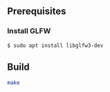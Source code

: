 ## Prerequisites

### Install GLFW
```bash
$ sudo apt install libglfw3-dev
```


## Build 
```bash
make 
```